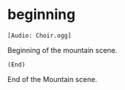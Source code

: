 # beginning
`[Audio: Choir.ogg]`

Beginning of the mountain scene.

`(End)`

End of the Mountain scene.

